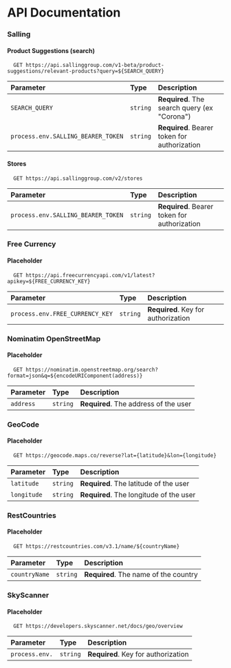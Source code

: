 # API Documentation

### Salling

#### Product Suggestions (search)

```http
  GET https://api.sallinggroup.com/v1-beta/product-suggestions/relevant-products?query=${SEARCH_QUERY}
```

| Parameter | Type     | Description                |
| :-------- | :------- | :------------------------- |
| `SEARCH_QUERY` | `string` | **Required**. The search query (ex "Corona")|
| `process.env.SALLING_BEARER_TOKEN` | `string` | **Required**. Bearer token for authorization|

#### Stores

```http
  GET https://api.sallinggroup.com/v2/stores
```

| Parameter | Type     | Description                       |
| :-------- | :------- | :-------------------------------- |
| `process.env.SALLING_BEARER_TOKEN` | `string` | **Required**. Bearer token for authorization|


### Free Currency

#### Placeholder

```http
  GET https://api.freecurrencyapi.com/v1/latest?apikey=${FREE_CURRENCY_KEY}
```

| Parameter | Type     | Description                |
| :-------- | :------- | :------------------------- |
| `process.env.FREE_CURRENCY_KEY` | `string` | **Required**. Key for authorization|

### Nominatim OpenStreetMap

#### Placeholder

```http
  GET https://nominatim.openstreetmap.org/search?format=json&q=${encodeURIComponent(address)}
```

| Parameter | Type     | Description                |
| :-------- | :------- | :------------------------- |
| `address` | `string` | **Required**. The address of the user|

### GeoCode

#### Placeholder

```http
  GET https://geocode.maps.co/reverse?lat={latitude}&lon={longitude}
```

| Parameter | Type     | Description                |
| :-------- | :------- | :------------------------- |
| `latitude` | `string` | **Required**. The latitude of the user|
| `longitude` | `string` | **Required**. The longitude of the user|


### RestCountries

#### Placeholder

```http
  GET https://restcountries.com/v3.1/name/${countryName}
```

| Parameter | Type     | Description                |
| :-------- | :------- | :------------------------- |
| `countryName` | `string` | **Required**. The name of the country |

### SkyScanner

#### Placeholder

```http
  GET https://developers.skyscanner.net/docs/geo/overview
```

| Parameter | Type     | Description                |
| :-------- | :------- | :------------------------- |
| `process.env.` | `string` | **Required**. Key for authorization|